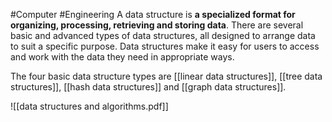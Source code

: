 #Computer #Engineering A data structure is **a specialized format for organizing, processing, retrieving and storing data**. There are several basic and advanced types of data structures, all designed to arrange data to suit a specific purpose. Data structures make it easy for users to access and work with the data they need in appropriate ways.

The four basic data structure types are [[linear data structures]], [[tree data structures]], [[hash data structures]] and [[graph data structures]].

![[data structures and algorithms.pdf]]
